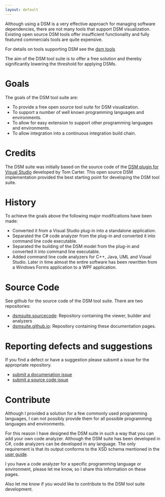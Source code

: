 ```yaml
---
layout: default
---
```


Although using a DSM is a very effective approach for managing software dependencies, there are not many tools that support DSM visualization.
Existing open source DSM tools offer insufficient functionality and fully featured commercials tools are quite expensive. 

For details on tools supporting DSM see the [dsm tools](dsm_tools)

The aim of the DSM tool suite is to offer a free solution and thereby significantly lowering the  threshold for applying DSMs. 

# Goals

The goals of the DSM tool suite are:
* To provide a free open source tool suite for DSM visualization.
* To support a number of well known programming languages and environments.
* To allow for easy extension to support other programming languages and environments.
* To allow integration into a continuous integration build chain.

# Credits

The DSM suite was initially based on the source code of the [DSM plugin for Visual Studio](https://github.com/tecsoft/dsm-vs-addin) developed by Tom Carter. This open source DSM implementation provided the best starting point for developing the DSM tool suite.

# History

To achieve the goals above the following major modifications have been made:
* Converted it from a Visual Studio plug-in into a standalone application.
* Separated the C# code analyzer from the plug-in and converted it into command line code executable.
* Separated the building of the DSM model from the plug-in and converted it into command line executable.
* Added command line code analyzers for C++, Java, UML and Visual Studio.
Later in time almost the entire software has been rewritten from a Windows Forms application to a WPF application. 

# Source Code

See github for the source code of the DSM tool suite. There are two repositories:
* [dsmsuite.sourcecode](https://github.com/dsmsuite/dsmsuite.sourcecode): Repository containing the viewer, builder and analyzers
* [dsmsuite.github.io](https://github.com/dsmsuite/dsmsuite.github.io): Repository containing these documentation pages.

# Reporting defects and suggestions

If you find a defect or have a suggestion please subsmit a issue for the appropriate repository.

* [submit a documenation issue](https://github.com/dsmsuite/dsmsuite.github.io/issues)
* [submit a source code issue](https://github.com/dsmsuite/dsmsuite.sourcecode/issues)

# Contribute

Although I provided a solution for a few commonly used programming languages, I can not possibly provide them for all possible programming languages and environments. 

For this reason I have designed the DSM suite in such a way that you can add your own code analyzer.
Although the DSM suite has been developed in C#, code analyzers can be developed in any language. The only requirement is that its output conforms to the XSD schema mentioned in the [user guide](user_guide).

I you have a code analyzer for a specific programming language or environment, please let me know, so I share this information on these pages.

Also let me know if you would like to contribute to the DSM tool suite development. 
